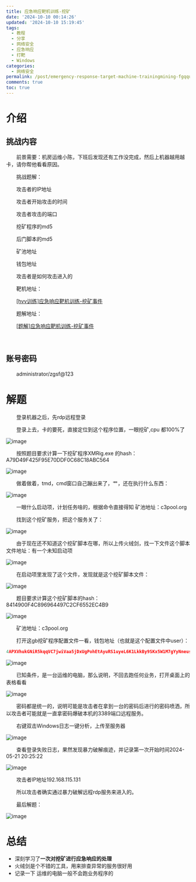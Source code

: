 ```yaml
---
title: 应急响应靶机训练-挖矿
date: '2024-10-10 00:14:26'
updated: '2024-10-10 15:19:45'
tags:
  - 教程
  - 分享
  - 网络安全
  - 应急响应
  - 打靶
  - Windows
categories:
  - 网络安全
permalink: /post/emergency-response-target-machine-trainingmining-fgqqu.html
comments: true
toc: true
---
```


# 介绍

## 挑战内容

　　前景需要：机房运维小陈，下班后发现还有工作没完成，然后上机器越用越卡，请你帮他看看原因。

　　挑战题解：

　　攻击者的IP地址

　　攻击者开始攻击的时间

　　攻击者攻击的端口

　　挖矿程序的md5

　　后门脚本的md5

　　矿池地址

　　钱包地址

　　攻击者是如何攻击进入的

　　靶机地址：

　　[[hvv训练]应急响应靶机训练-挖矿事件](http://mp.weixin.qq.com/s?__biz=MzkxMTUwOTY1MA==&mid=2247487458&idx=1&sn=4b9ec1450f0634e16de69af88e0a8fad&chksm=c11a5e1ff66dd709d6afd9c7026abd781d07ca7f8dbdc001984aa788dfe1fd40d40d285d9f3f&scene=21#wechat_redirect)

　　题解地址：

　　[[题解]应急响应靶机训练-挖矿事件](http://mp.weixin.qq.com/s?__biz=MzkxMTUwOTY1MA==&mid=2247487690&idx=1&sn=c4f26ba7807af51c18d8899726081937&chksm=c11a4137f66dc8212b3fb72eb47a6546a67c3a3460d4bd6e49a76e23c4341fb1df3d12ea6dc7&scene=21#wechat_redirect)

　　‍

## 账号密码

　　administrator/zgsf@123

# 解题

　　登录机器之后，先rdp远程登录

　　登录上去，卡的要死，直接定位到这个程序位置，一眼挖矿,cpu 都100%了

​![image](https://cdn.jsdelivr.net/gh/AgonySec/Picture/siyuan/image-20241010110254-sm7civ9.png)​

　　按照题目要求计算一下挖矿程序XMRig.exe 的hash：A79D49F425F95E70DDF0C68C18ABC564

​![image](https://cdn.jsdelivr.net/gh/AgonySec/Picture/siyuan/image-20241010130512-w2pzkas.png)​

　　做着做着，tmd，cmd窗口自己蹦出来了，艹，还在执行什么东西：

​![image](https://cdn.jsdelivr.net/gh/AgonySec/Picture/siyuan/image-20241010112242-hutps30.png)​

　　一眼什么启动项，计划任务啥的，根据命令直接得知 矿池地址：c3pool.org

　　找到这个挖矿服务，把这个服务关了：

​![image](https://cdn.jsdelivr.net/gh/AgonySec/Picture/siyuan/image-20241010112726-d9ene3m.png)​

　　由于现在还不知道这个挖矿脚本在哪，所以上传火绒剑，找一下文件这个脚本文件地址：有一个未知启动项

​![image](https://cdn.jsdelivr.net/gh/AgonySec/Picture/siyuan/image-20241010130747-p12xkq9.png)​

　　在启动项里发现了这个文件，发现就是这个挖矿脚本文件：

​![image](https://cdn.jsdelivr.net/gh/AgonySec/Picture/siyuan/image-20241010130856-luxmy5h.png)​

　　题目要求计算这个挖矿脚本的hash：8414900F4C896964497C2CF6552EC4B9

​![image](https://cdn.jsdelivr.net/gh/AgonySec/Picture/siyuan/image-20241010131032-9rpe4ws.png)​

　　矿池地址：c3pool.org

　　打开这gb挖矿程序配置文件一看，钱包地址（也就是这个配置文件中user）：

```go
4APXVhukGNiR5kqqVC7jwiVaa5jDxUgPohEtAyuRS1uyeL6K1LkkBy9SKx5W1M7gYyNneusud6A8hKjJCtVbeoFARuQTu4Y
```

​![image](https://cdn.jsdelivr.net/gh/AgonySec/Picture/siyuan/image-20241010110441-3dvbjx5.png)​

　　已知条件，是一台运维的电脑，那么说明，不回去跑任何业务，打开桌面上的表格看看

​![image](https://cdn.jsdelivr.net/gh/AgonySec/Picture/siyuan/image-20241010131513-g67kcxs.png)​

　　密码都是统一的，说明可能是攻击者在拿到一台的密码后进行的密码喷洒，所以攻击者可能就是一直拿密码爆破本机的3389端口远程服务。

　　右键双击Windows日志一键分析，上传至服务器

​![image](https://cdn.jsdelivr.net/gh/AgonySec/Picture/siyuan/image-20241010131544-iq7lx9p.png)​

　　查看登录失败日志，果然发现暴力破解痕迹，并记录第一次开始时间2024-05-21 20:25:22

​![image](https://cdn.jsdelivr.net/gh/AgonySec/Picture/siyuan/image-20241010131749-5381cfo.png)​

　　攻击者IP地址192.168.115.131

　　所以攻击者确实通过暴力破解远程rdp服务来进入的。

　　最后解题：

​![image](https://cdn.jsdelivr.net/gh/AgonySec/Picture/siyuan/image-20241010132127-df8fe03.png)​

# 总结

* 深刻学习了**一次对挖矿进行应急响应的处理**
* 火绒剑是个不错的工具，用来排查异常的服务很好用
* 记录一下 运维的电脑一般不会跑业务程序的

　　‍
